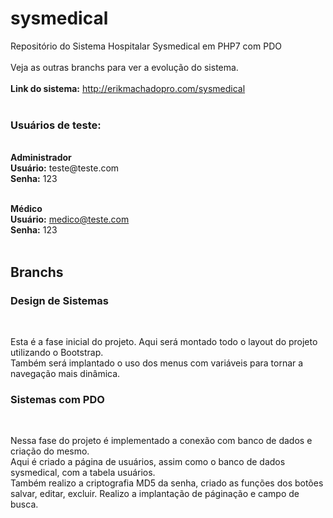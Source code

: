 # sysmedical
Repositório do Sistema Hospitalar Sysmedical em PHP7 com PDO
<br><br>
Veja as outras branchs para ver a evolução do sistema.
<br><br>
<strong>Link do sistema:</strong> http://erikmachadopro.com/sysmedical
<br><br>
<h3>Usuários de teste:</h3>
<br>
<strong>Administrador</strong><br>
<strong>Usuário:</strong> teste@teste.com<br>
<strong>Senha:</strong> 123<br><br>

<strong>Médico</strong><br>
<strong>Usuário:</strong> medico@teste.com <br>
<strong>Senha:</strong> 123<br><br>

<h2>Branchs</h2>

<h3>Design de Sistemas</h3><br>
<p>Esta é a fase inicial do projeto. Aqui será montado todo o layout do projeto utilizando o Bootstrap.<br>
Também será implantado o uso dos menus com variáveis para tornar a navegação mais dinâmica.
</p>

<h3>Sistemas com PDO</h3><br>
<p>Nessa fase do projeto é implementado a conexão com banco de dados e criação do mesmo.<br>
Aqui é criado a página de usuários, assim como o banco de dados sysmedical, com a tabela usuários.<br>
Também realizo a criptografia MD5 da senha, criado as funções dos botões salvar, editar, excluir.
Realizo a implantação de páginação e campo de busca.
</p>
